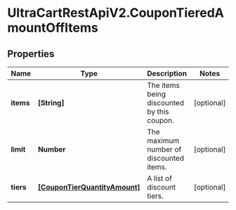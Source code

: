 # UltraCartRestApiV2.CouponTieredAmountOffItems

## Properties

Name | Type | Description | Notes
------------ | ------------- | ------------- | -------------
**items** | **[String]** | The items being discounted by this coupon. | [optional] 
**limit** | **Number** | The maximum number of discounted items. | [optional] 
**tiers** | [**[CouponTierQuantityAmount]**](CouponTierQuantityAmount.md) | A list of discount tiers. | [optional] 


